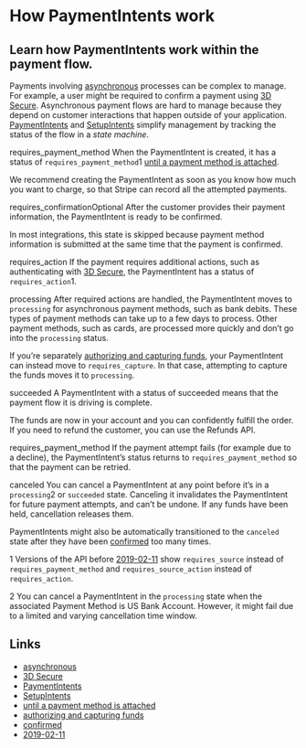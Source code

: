 # How PaymentIntents work

## Learn how PaymentIntents work within the payment flow.

Payments involving
[asynchronous](https://en.wikipedia.org/wiki/Asynchronous_system) processes can
be complex to manage. For example, a user might be required to confirm a payment
using [3D Secure](https://docs.stripe.com/payments/3d-secure). Asynchronous
payment flows are hard to manage because they depend on customer interactions
that happen outside of your application.
[PaymentIntents](https://docs.stripe.com/api/payment_intents) and
[SetupIntents](https://docs.stripe.com/api/setup_intents) simplify management by
tracking the status of the flow in a *state machine*.

requires_payment_method
When the PaymentIntent is created, it has a status of `requires_payment_method`1
[until a payment method is
attached](https://docs.stripe.com/payments/payment-methods/overview).

We recommend creating the PaymentIntent as soon as you know how much you want to
charge, so that Stripe can record all the attempted payments.

requires_confirmationOptional
After the customer provides their payment information, the PaymentIntent is
ready to be confirmed.

In most integrations, this state is skipped because payment method information
is submitted at the same time that the payment is confirmed.

requires_action
If the payment requires additional actions, such as authenticating with [3D
Secure](https://docs.stripe.com/payments/3d-secure), the PaymentIntent has a
status of `requires_action`1.

processing
After required actions are handled, the PaymentIntent moves to `processing` for
asynchronous payment methods, such as bank debits. These types of payment
methods can take up to a few days to process. Other payment methods, such as
cards, are processed more quickly and don’t go into the `processing` status.

If you’re separately [authorizing and capturing
funds](https://docs.stripe.com/payments/place-a-hold-on-a-payment-method), your
PaymentIntent can instead move to `requires_capture`. In that case, attempting
to capture the funds moves it to `processing`.

succeeded
A PaymentIntent with a status of succeeded means that the payment flow it is
driving is complete.

The funds are now in your account and you can confidently fulfill the order. If
you need to refund the customer, you can use the Refunds API.

requires_payment_method
If the payment attempt fails (for example due to a decline), the PaymentIntent’s
status returns to `requires_payment_method` so that the payment can be retried.

canceled
You can cancel a PaymentIntent at any point before it’s in a `processing`2 or
`succeeded` state. Canceling it invalidates the PaymentIntent for future payment
attempts, and can’t be undone. If any funds have been held, cancellation
releases them.

PaymentIntents might also be automatically transitioned to the `canceled` state
after they have been
[confirmed](https://docs.stripe.com/api/payment_intents/confirm) too many times.

1 Versions of the API before
[2019-02-11](https://docs.stripe.com/upgrades#2019-02-11) show `requires_source`
instead of `requires_payment_method` and `requires_source_action` instead of
`requires_action`.

2 You can cancel a PaymentIntent in the `processing` state when the associated
Payment Method is US Bank Account. However, it might fail due to a limited and
varying cancellation time window.

## Links

- [asynchronous](https://en.wikipedia.org/wiki/Asynchronous_system)
- [3D Secure](https://docs.stripe.com/payments/3d-secure)
- [PaymentIntents](https://docs.stripe.com/api/payment_intents)
- [SetupIntents](https://docs.stripe.com/api/setup_intents)
- [until a payment method is
attached](https://docs.stripe.com/payments/payment-methods/overview)
- [authorizing and capturing
funds](https://docs.stripe.com/payments/place-a-hold-on-a-payment-method)
- [confirmed](https://docs.stripe.com/api/payment_intents/confirm)
- [2019-02-11](https://docs.stripe.com/upgrades#2019-02-11)
